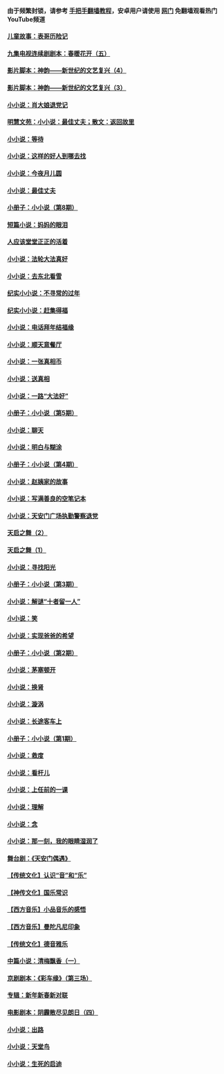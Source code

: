 #### 由于频繁封锁，请参考 [手把手翻墙教程](https://github.com/gfw-breaker/guides/wiki/)，安卓用户请使用 [网门](https://github.com/gfw-breaker/nogfw/blob/master/dl.md?t=05161001) 免翻墙观看热门YouTube频道 

#### [儿童故事：表哥历险记](../pages/328/383535.md?t=05161001) 

#### [九集电视连续剧剧本：春暖花开（五）](../pages/328/275919.md?t=05161001) 

#### [影片脚本：神韵——新世纪的文艺复兴（4）](../pages/328/266089.md?t=05161001) 

#### [影片脚本：神韵——新世纪的文艺复兴（3）](../pages/328/266087.md?t=05161001) 

#### [小小说：肖大娘退党记](../pages/328/239807.md?t=05161001) 

#### [明慧文苑：小小说：最佳丈夫；散文：返回故里](../pages/328/3439.md?t=05161001) 

#### [小小说：等待](../pages/328/223927.md?t=05161001) 

#### [小小说：这样的好人到哪去找](../pages/328/209396.md?t=05161001) 

#### [小小说：今夜月儿圆](../pages/328/193588.md?t=05161001) 

#### [小小说：最佳丈夫](../pages/328/190938.md?t=05161001) 

#### [小册子：小小说（第8期）](../pages/328/188202.md?t=05161001) 

#### [短篇小说：妈妈的眼泪](../pages/328/187712.md?t=05161001) 

#### [人应该堂堂正正的活着](../pages/328/182430.md?t=05161001) 

#### [小小说：法轮大法真好](../pages/328/174669.md?t=05161001) 

#### [小小说：去东北看雪](../pages/328/173882.md?t=05161001) 

#### [纪实小小说：不寻常的过年](../pages/328/173187.md?t=05161001) 

#### [纪实小小说：赶集得福](../pages/328/172652.md?t=05161001) 

#### [小小说：电话拜年结福缘](../pages/328/172533.md?t=05161001) 

#### [小小说：顺天意餐厅](../pages/328/170182.md?t=05161001) 

#### [小小说：一张真相币](../pages/328/169410.md?t=05161001) 

#### [小小说：送真相](../pages/328/166713.md?t=05161001) 

#### [小小说：一路“大法好”](../pages/328/162016.md?t=05161001) 

#### [小册子：小小说（第5期）](../pages/328/161131.md?t=05161001) 

#### [小小说：聊天](../pages/328/159640.md?t=05161001) 

#### [小小说：明白与糊涂](../pages/328/158101.md?t=05161001) 

#### [小册子：小小说（第4期）](../pages/328/158006.md?t=05161001) 

#### [小小说：赵姨家的故事](../pages/328/157843.md?t=05161001) 

#### [小小说：写满善良的空笔记本](../pages/328/157382.md?t=05161001) 

#### [小小说：天安门广场执勤警察退党](../pages/328/156982.md?t=05161001) 

#### [天启之舞（2）](../pages/328/153440.md?t=05161001) 

#### [天启之舞（1）](../pages/328/153439.md?t=05161001) 

#### [小小说：寻找阳光](../pages/328/153065.md?t=05161001) 

#### [小册子：小小说（第3期）](../pages/328/151715.md?t=05161001) 

#### [小小说：解谜“十者留一人”](../pages/328/148967.md?t=05161001) 

#### [小小说：笑](../pages/328/148905.md?t=05161001) 

#### [小小说：实现爸爸的希望](../pages/328/148096.md?t=05161001) 

#### [小册子：小小说（第2期）](../pages/328/147214.md?t=05161001) 

#### [小小说：茅塞顿开](../pages/328/147030.md?t=05161001) 

#### [小小说：换肾](../pages/328/146770.md?t=05161001) 

#### [小小说：漩涡](../pages/328/146683.md?t=05161001) 

#### [小小说：长途客车上](../pages/328/145076.md?t=05161001) 

#### [小册子：小小说（第1期）](../pages/328/143963.md?t=05161001) 

#### [小小说：救度](../pages/328/143927.md?t=05161001) 

#### [小小说：看杆儿](../pages/328/142137.md?t=05161001) 

#### [小小说：上任前的一课](../pages/328/140808.md?t=05161001) 

#### [小小说：理解](../pages/328/140476.md?t=05161001) 

#### [小小说：念](../pages/328/139513.md?t=05161001) 

#### [小小说：那一刻，我的眼睛湿润了](../pages/328/138476.md?t=05161001) 

#### [舞台剧：《天安门偶遇》](../pages/328/117155.md?t=05161001) 

#### [【传统文化】认识“音”和“乐”](../pages/328/108667.md?t=05161001) 

#### [【神传文化】国乐常识](../pages/328/104225.md?t=05161001) 

#### [【西方音乐】小品音乐的感悟](../pages/328/102924.md?t=05161001) 

#### [【西方音乐】曼陀凡尼印象](../pages/328/102922.md?t=05161001) 

#### [【传统文化】德音雅乐](../pages/328/102923.md?t=05161001) 

#### [中篇小说：清梅飘香（一）](../pages/328/101058.md?t=05161001) 

#### [京剧剧本：《彩车缘》（第三场）](../pages/328/96434.md?t=05161001) 

#### [专辑：新年新春新对联](../pages/328/94991.md?t=05161001) 

#### [电影剧本：阴霾散尽见朗日（四）](../pages/328/87081.md?t=05161001) 

#### [小小说：出路](../pages/328/84848.md?t=05161001) 

#### [小小说：天堂鸟](../pages/328/83084.md?t=05161001) 

#### [小小说：生死的启迪](../pages/328/70977.md?t=05161001) 

